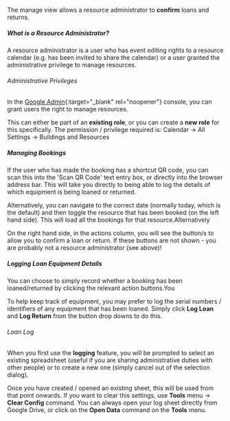 The manage view allows a resource administrator to __confirm__ loans and returns.

##### What is a Resource Administrator?

A resource administrator is a user who has event editing rights to a resource calendar (e.g. has been invited to share the calendar) or a user granted the administrative privilege to manage resources.

###### Administrative Privileges

In the [Google Admin](https://admin.google.com/){:target="_blank" rel="noopener"} console, you can grant users the right to manage resources.

This can either be part of an __existing role__, or you can create a __new role__ for this specifically. The permission / privilege required is: Calendar -> All Settings -> Buildings and Resources

##### Managing Bookings

If the user who has made the booking has a shortcut QR code, you can scan this into the 'Scan QR Code' text entry box, or directly into the browser address bar. This will take you directly to being able to log the details of which equipment is being loaned or returned.

Alternatively, you can navigate to the correct date (normally today, which is the default) and then toggle the resource that has been booked (on the left hand side). This will load all the bookings for that resource.Alternatively

On the right hand side, in the actions column, you will see the button/s to allow you to confirm a loan or return. If these buttons are not shown - you are probably not a resource administrator (see above)!

##### Logging Loan Equipment Details

You can choose to simply record whether a booking has been loaned/returned by clicking the relevant action buttons.You

To help keep track of equipment, you may prefer to log the serial numbers / identifiers of any equipment that has been loaned. Simply click __Log Loan__ and __Log Return__ from the button drop downs to do this.

###### Loan Log

When you first use the __logging__ feature, you will be prompted to select an existing spreadsheet (useful if you are sharing administrative duties with other people) or to create a new one (simply cancel out of the selection dialog).

Once you have created / opened an existing sheet, this will be used from that point onwards. If you want to clear this settings, use  __Tools__ menu -> __Clear Config__ command. You can always open your log sheet directly from Google Drive, or click on the __Open Data__ command on the __Tools__ menu.